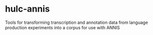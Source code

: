 # hulc-annis
Tools for transforming transcription and annotation data from language production experiments into a corpus for use with ANNIS

